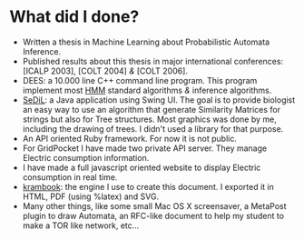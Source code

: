 # What did I done?

- Written a thesis in Machine Learning about Probabilistic Automata Inference.
- Published results about this thesis in major international conferences: [ICALP&nbsp;2003], [COLT&nbsp;2004] _&_ [COLT&nbsp;2006].
- DEES: a 10.000 line C++ command line program. This program implement most [HMM](http://en.wikipedia.org/wiki/Hidden_Markov_model) standard algorithms _&_ inference algorithms.
- [SeDiL](http://labh-curien.univ-st-etienne.fr/SEDiL/): a Java application using Swing UI. The goal is to provide biologist an easy way to use an algorithm that generate Similarity Matrices for strings but also for Tree structures. Most graphics was done by me, including the drawing of trees. I didn't used a library for that purpose.
- An API oriented Ruby framework. For now it is not public.
- For GridPocket I have made two private API server. They manage Electric consumption information.
- I have made a full javascript oriented website to display Electric consumption in real time.
- [krambook](http://krambook.espozito.com): the engine I use to create this document. I exported it in HTML, PDF (using %latex) and SVG.
- Many other things, like some small Mac OS X screensaver, a MetaPost plugin to draw Automata, an RFC-like document to help my student to make a TOR like network, etc...

